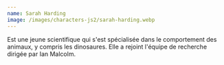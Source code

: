```yaml
---
name: Sarah Harding
image: /images/characters-js2/sarah-harding.webp
---
```

Est une jeune scientifique qui s'est spécialisée dans le comportement des animaux, y compris les dinosaures. Elle a rejoint l'équipe de recherche dirigée par Ian Malcolm.